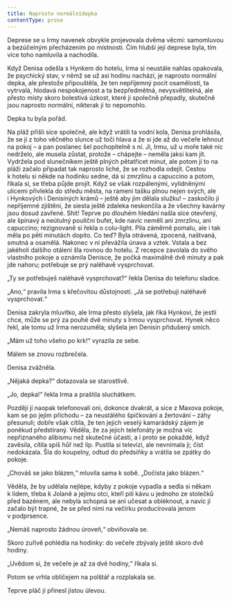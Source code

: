 ```yaml
---
title: Naprosto normálnídepka
contentType: prose
---
```


Deprese se u Irmy navenek obvykle projevovala dvěma věcmi: samomluvou a bezúčelným přecházením po místnosti. Čím hlubší její deprese byla, tím více toho namluvila a nachodila.

Když Denisa odešla s Hynkem do hotelu, Irma si neustále nahlas opakovala, že psychický stav, v němž se už asi hodinu nachází, je naprosto normální depka, ale přestože připouštěla, že ten nepříjemný pocit osamělosti, ta vytrvalá, hlodavá nespokojenost a ta bezpředmětná, nevysvětlitelná, ale přesto místy skoro bolestivá úzkost, které ji společně přepadly, skutečně jsou naprosto normální, nikterak jí to nepomohlo.

Depka tu byla pořád.

Na pláž přišli sice společně, ale když vrátili ta vodní kola, Denisa prohlásila, že se jí z toho věčného slunce už točí hlava a že si jde až do večeře lehnout na pokoj – a pan poslanec šel pochopitelně s ní. Ji, Irmu, už u moře také nic nedrželo, ale musela zůstat, protože – chápejte – neměla jaksi kam jít. Vydržela pod slunečníkem ještě plných pětatřicet minut, ale potom jí to na pláži začalo připadat tak naprosto liché, že se rozhodla odejít. Cestou k hotelu si někde na hodinku sedne, dá si zmrzlinu a capuccino a potom, říkala si, se třeba půjde projít. Když se však rozpálenými, vylidněnými ulicemi přivlekla do středu města, na rameni tašku plnou nejen svých, ale i Hynkových i Denisiných krámů – ještě aby jim dělala služku! – zaskočilo ji nepříjemné zjištění, že siesta ještě zdaleka neskončila a že všechny kavárny jsou dosud zavřené. Shit! Teprve po dlouhém hledání našla sice otevřený, ale špinavý a neútulný pouliční bufet, kde navíc neměli ani zmrzlinu, ani capuccino; rezignovaně si řekla o colu-light. Pila záměrně pomalu, ale i tak měla po pěti minutách dopito. Co teď? Byla otrávená, zpocená, naštvaná, smutná a osamělá. Nakonec v ní převážila únava a vztek. Vstala a bez jakéholi dalšího otálení šla rovnou do hotelu. Z recepce zavolala do svého vlastního pokoje a oznámila Denisce, že počká maximálně dvě minuty a pak jde nahoru; potřebuje se prý naléhavě vysprchovat.

„Ty se potřebuješ naléhavě vysprchovat?“ řekla Denisa do telefonu sladce.

„Ano,“ pravila Irma s křečovitou důstojností. „Já se potřebuji naléhavě vysprchovat.“

Denisa zakryla mluvítko, ale Irma přesto slyšela, jak říká Hynkovi, že jestli chce, může se prý za pouhé dvě minuty s Irmou vysprchovat. Hynek něco řekl, ale tomu už Irma nerozuměla; slyšela jen Denisin přidušený smích.

„Mám už toho všeho po krk!“ vyrazila ze sebe.

Málem se znovu rozbrečela.

Denisa zvážněla.

„Nějaká depka?“ dotazovala se starostlivě.

„Jo, depka!“ řekla Irma a praštila sluchátkem.

Později jí naopak telefonovali oni, dokonce dvakrát, a sice z Maxova pokoje, kam se po jejím příchodu – za neustálého špičkování a žertování – záhy přesunuli; dobře však cítila, že ten jejich veselý kamarádský zájem je poněkud předstíraný. Věděla, že za jejich telefonáty je možná víc nepřiznaného alibismu než skutečné účasti, a i proto se pokaždé, když zavěsila, cítila spíš hůř než líp. Pustila si televizi, ale nevnímala ji; číst nedokázala. Šla do koupelny, odtud do předsíňky a vrátila se zpátky do pokoje.

„Chováš se jako blázen,“ mluvila sama k sobě. „Dočista jako blázen.“

Věděla, že by udělala nejlépe, kdyby z pokoje vypadla a sedla si někam k lidem, třeba k Jolaně a jejímu otci, kteří pili kávu u jednoho ze stolečků před bazénem, ale nebyla schopná se ani učesat a obléknout, a navíc jí začalo být trapné, že se před nimi na večírku producírovala jenom v podprsence.

„Nemáš naprosto žádnou úroveň,“ obviňovala se.

Skoro zuřivě pohlédla na hodinky: do večeře zbývaly ještě skoro dvě hodiny.

„Uvědom si, že večeře je až za dvě hodiny,“ říkala si.

Potom se vrhla obličejem na polštář a rozplakala se.

Teprve pláč jí přinesl jistou úlevou.
